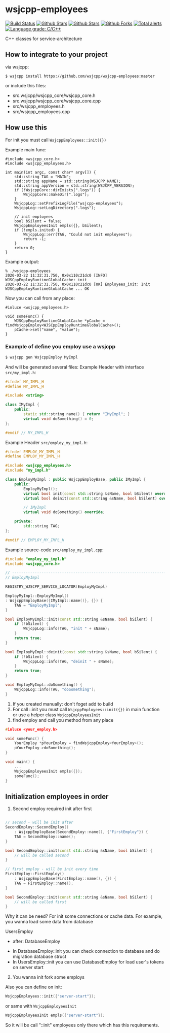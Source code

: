 # wsjcpp-employees

[![Build Status](https://api.travis-ci.org/wsjcpp/wsjcpp-employees.svg?branch=master)](https://travis-ci.org/wsjcpp/wsjcpp-employees) [![Github Stars](https://img.shields.io/github/stars/wsjcpp/wsjcpp-employees.svg?label=github%20%E2%98%85)](https://github.com/wsjcpp/wsjcpp-employees/stargazers) [![Github Stars](https://img.shields.io/github/contributors/wsjcpp/wsjcpp-employees.svg)](https://github.com/wsjcpp/wsjcpp-employees/) [![Github Forks](https://img.shields.io/github/forks/wsjcpp/wsjcpp-employees.svg?label=github%20forks)](https://github.com/wsjcpp/wsjcpp-employees/network/members) [![Total alerts](https://img.shields.io/lgtm/alerts/g/wsjcpp/wsjcpp-employees.svg?logo=lgtm&logoWidth=18)](https://lgtm.com/projects/g/wsjcpp/wsjcpp-employees/alerts/) [![Language grade: C/C++](https://img.shields.io/lgtm/grade/cpp/g/wsjcpp/wsjcpp-employees.svg?logo=lgtm&logoWidth=18)](https://lgtm.com/projects/g/wsjcpp/wsjcpp-employees/context:cpp)

C++ classes for service-architecture

## How to integrate to your project

via wsjcpp:
```
$ wsjcpp install https://github.com/wsjcpp/wsjcpp-employees:master
```

or include this files:

- src.wsjcpp/wsjcpp_core/wsjcpp_core.h
- src.wsjcpp/wsjcpp_core/wsjcpp_core.cpp
- src/wsjcpp_employees.h
- src/wsjcpp_employees.cpp

## How use this

For init you must call `WsjcppEmployees::init({})`

Example main func:
```
#include <wsjcpp_core.h>
#include <wsjcpp_employees.h>

int main(int argc, const char* argv[]) {
    std::string TAG = "MAIN";
    std::string appName = std::string(WSJCPP_NAME);
    std::string appVersion = std::string(WSJCPP_VERSION);
    if (!WsjcppCore::dirExists(".logs")) {
        WsjcppCore::makeDir(".logs");
    }
    WsjcppLog::setPrefixLogFile("wsjcpp-employees");
    WsjcppLog::setLogDirectory(".logs");

    // init employees
    bool bSilent = false;
    WsjcppEmployeesInit empls({}, bSilent);
    if (!empls.inited) {
        WsjcppLog::err(TAG, "Could not init employees");
        return -1;
    }
    return 0;
}
```

Example output:
```
% ./wsjcpp-employees
2020-03-22 11:32:31.750, 0x0x110c21dc0 [INFO] WJSCppEmployRuntimeGlobalCache: init
2020-03-22 11:32:31.750, 0x0x110c21dc0 [OK] Employees_init: Init WJSCppEmployRuntimeGlobalCache ... OK
```

Now you can call from any place:
```
#inluce <wsjcpp_employees.h>

void someFunc() {
    WJSCppEmployRuntimeGlobalCache *pCache = findWsjcppEmploy<WJSCppEmployRuntimeGlobalCache>();
    pCache->set("name", "value");
}
```

### Example of define you employ use a wsjcpp

```sh
$ wsjcpp gen WsjcppEmploy MyImpl
```

And will be generated several files:
Example Header with interface `src/my_impl.h`:
```cpp
#ifndef MY_IMPL_H
#define MY_IMPL_H

#include <string>

class IMyImpl {
    public:
        static std::string name() { return "IMyImpl"; }
        virtual void doSomething() = 0;
};

#endif // MY_IMPL_H
```

Example Header `src/employ_my_impl.h`:
```cpp
#ifndef EMPLOY_MY_IMPL_H
#define EMPLOY_MY_IMPL_H

#include <wsjcpp_employees.h>
#include "my_impl.h"

class EmployMyImpl : public WsjcppEmployBase, public IMyImpl {
    public:
        EmployMyImpl();
        virtual bool init(const std::string &sName, bool bSilent) override;
        virtual bool deinit(const std::string &sName, bool bSilent) override;

        // IMyImpl
        virtual void doSomething() override;

    private:
        std::string TAG;
};

#endif // EMPLOY_MY_IMPL_H
```

Example source-code `src/employ_my_impl.cpp`:
```cpp
#include "employ_my_impl.h"
#include <wsjcpp_core.h>

// ---------------------------------------------------------------------
// EmployMyImpl

REGISTRY_WJSCPP_SERVICE_LOCATOR(EmployMyImpl)

EmployMyImpl::EmployMyImpl()
: WsjcppEmployBase({IMyImpl::name()}, {}) {
    TAG = "EmployMyImpl";
}

bool EmployMyImpl::init(const std::string &sName, bool bSilent) {
    if (!bSilent) {
        WsjcppLog::info(TAG, "init " + sName);
    }
    return true;
}

bool EmployMyImpl::deinit(const std::string &sName, bool bSilent) {
    if (!bSilent) {
        WsjcppLog::info(TAG, "deinit " + sName);
    }
    return true;
}

void EmployMyImpl::doSomething() {
    WsjcppLog::info(TAG, "doSomething");
}
```

1. If you created manually: don't foget add to build
2. For call ::init you must call `WsjcppEmployees::init({})` in main function or use a helper class `WsjcppEmployeesInit`
3. find employ and call you method from any place

```cpp
#inluce <your_employ.h>

void someFunc() {
    YourEmploy *pYourEmploy = findWsjcppEmploy<YourEmploy>();
    pYourEmploy->doSomething();
}

void main() {
    ...
    WsjcppEmployeesInit empls({});
    someFunc();
}
```

## Initialization employees in order

1. Second employ required init after first

```cpp

// second - will be init after
SecondEmploy::SecondEmploy()
    : WsjcppEmployBase(SecondEmploy::name(), {"FirstEmploy"}) {
    TAG = SecondEmploy::name();
}

bool SecondEmploy::init(const std::string &sName, bool bSilent) {
    // will be called second
}

// first employ - will be init every time
FirstEmploy::FirstEmploy()
    : WsjcppEmployBase(FirstEmploy::name(), {}) {
    TAG = FirstEmploy::name();
}

bool SecondEmploy::init(const std::string &sName, bool bSilent) {
    // will be called first
}
```
Why it can be need? For init some connections or cache data.
For example, you wanna load some data from database

UsersEmploy
 - after: DatabaseEmploy

* In DatabaseEmploy::init you can check connection to database and do migration database struct
* In UsersEmploy::init you can use DatabaseEmploy for load user's tokens on server start

2. You wanna init fork some employs

Also you can define on init:
```cpp
WsjcppEmployees::init({"server-start"});
```
or same with `WsjcppEmployeesInit`
```cpp
WsjcppEmployeesInit empls({"server-start"});
```
So it will be call "::init" employees only there which has this requirements.

